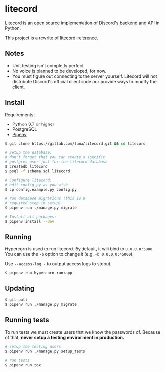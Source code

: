 # litecord

Litecord is an open source implementation of Discord's backend and API in
Python.

This project is a rewrite of [litecord-reference].

[litecord-reference]: https://gitlab.com/luna/litecord-reference

## Notes

 - Unit testing isn't completly perfect.
 - No voice is planned to be developed, for now.
 - You must figure out connecting to the server yourself. Litecord will not distribute
    Discord's official client code nor provide ways to modify the client.

## Install

Requirements:
- Python 3.7 or higher
- PostgreSQL
- [Pipenv]

[pipenv]: https://github.com/pypa/pipenv

```sh
$ git clone https://gitlab.com/luna/litecord.git && cd litecord

# Setup the database:
# don't forget that you can create a specific
# postgres user just for the litecord database
$ createdb litecord
$ psql -f schema.sql litecord

# Configure litecord:
# edit config.py as you wish
$ cp config.example.py config.py

# run database migrations (this is a
# required step in setup)
$ pipenv run ./manage.py migrate

# Install all packages:
$ pipenv install --dev
```

## Running

Hypercorn is used to run litecord. By default, it will bind to `0.0.0.0:5000`.
You can use the `-b` option to change it (e.g. `-b 0.0.0.0:45000`).

Use `--access-log -` to output access logs to stdout.

```sh
$ pipenv run hypercorn run:app
```

## Updating

```sh
$ git pull
$ pipenv run ./manage.py migrate
```

## Running tests

To run tests we must create users that we know the passwords of.
Because of that, **never setup a testing environment in production.**

```sh
# setup the testing users
$ pipenv run ./manage.py setup_tests

# run tests
$ pipenv run tox
```
